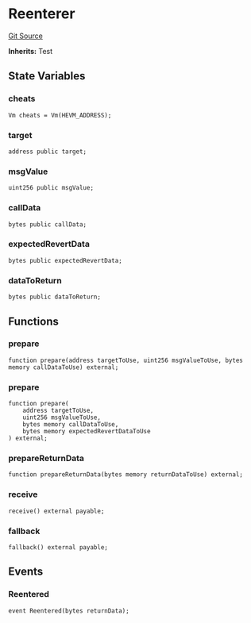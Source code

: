# Reenterer
[Git Source](https://github.com/bowenli86/eigenlayer-contracts/blob/0800603ae0e71de6487dd628cace5380fa364f74/src/test/mocks/Reenterer.sol)

**Inherits:**
Test


## State Variables
### cheats

```solidity
Vm cheats = Vm(HEVM_ADDRESS);
```


### target

```solidity
address public target;
```


### msgValue

```solidity
uint256 public msgValue;
```


### callData

```solidity
bytes public callData;
```


### expectedRevertData

```solidity
bytes public expectedRevertData;
```


### dataToReturn

```solidity
bytes public dataToReturn;
```


## Functions
### prepare


```solidity
function prepare(address targetToUse, uint256 msgValueToUse, bytes memory callDataToUse) external;
```

### prepare


```solidity
function prepare(
    address targetToUse,
    uint256 msgValueToUse,
    bytes memory callDataToUse,
    bytes memory expectedRevertDataToUse
) external;
```

### prepareReturnData


```solidity
function prepareReturnData(bytes memory returnDataToUse) external;
```

### receive


```solidity
receive() external payable;
```

### fallback


```solidity
fallback() external payable;
```

## Events
### Reentered

```solidity
event Reentered(bytes returnData);
```

